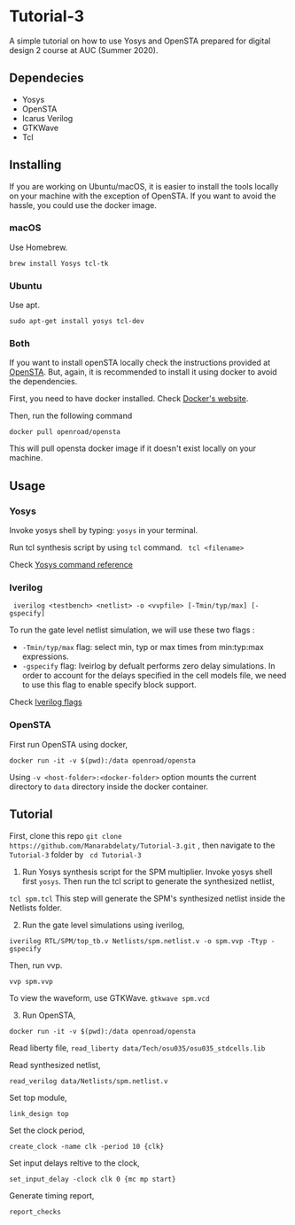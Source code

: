 # Tutorial-3 

A simple tutorial on how to use Yosys and OpenSTA prepared for digital design 2 course at AUC (Summer 2020). 

## Dependecies
- Yosys
- OpenSTA
- Icarus Verilog
- GTKWave
- Tcl

## Installing 

If you are working on Ubuntu/macOS, it is easier to install the tools locally on your machine with the exception of OpenSTA. If you want to avoid the hassle, you could use the docker image. 

### macOS

Use Homebrew. 

``
  brew install Yosys tcl-tk	
``

### Ubuntu

Use apt. 

``
sudo apt-get install yosys tcl-dev
``

### Both

If you want to install openSTA locally check the instructions provided at [OpenSTA](https://github.com/The-OpenROAD-Project/OpenSTA). But, again, it is recommended to install it using docker to avoid the dependencies. 

First, you need to have docker installed. Check [Docker's website](https://docs.docker.com/get-docker/).

Then, run the following command

``
docker pull openroad/opensta
``

This will pull opensta docker image if it doesn't exist locally on your machine. 

## Usage

### Yosys

 Invoke yosys shell by typing: ``yosys`` in your terminal.
 
 Run tcl synthesis script by using `tcl` command. 
 `` 
    tcl <filename>
 ``
 
Check [Yosys command reference](http://www.clifford.at/yosys/documentation.html)

### Iverilog

`` iverilog <testbench> <netlist> -o <vvpfile> [-Tmin/typ/max] [-gspecify]``

To run the gate level netlist simulation, we will use these two flags :

- `-Tmin/typ/max` flag: select min, typ or max times from min:typ:max expressions.
- `-gspecify` flag: Iveirlog by defualt performs zero delay simulations. In order to account for the delays specified in the cell models file, we need to use this flag to enable specify block support. 

Check [Iverilog flags](https://linux.die.net/man/1/iverilog)

### OpenSTA

First run OpenSTA using docker, 

``
docker run -it -v $(pwd):/data openroad/opensta
``

Using `-v <host-folder>:<docker-folder>` option mounts the current directory to `data` directory inside the docker container.

## Tutorial

First, clone this repo ``git clone https://github.com/Manarabdelaty/Tutorial-3.git`` , then navigate to the ``Tutorial-3`` folder by `` cd Tutorial-3``

1. Run Yosys synthesis script for the SPM multiplier. Invoke yosys shell first ``yosys``. Then run the tcl script to generate the synthesized netlist,

``
  tcl spm.tcl
``
This step will generate the SPM's synthesized netlist inside the Netlists folder. 

2. Run the gate level simulations using iverilog, 

``
iverilog RTL/SPM/top_tb.v Netlists/spm.netlist.v -o spm.vvp -Ttyp -gspecify
``

Then, run vvp.

``
  vvp spm.vvp
``

To view the waveform, use GTKWave. 
``
  gtkwave spm.vcd
``

3. Run OpenSTA,

``
docker run -it -v $(pwd):/data openroad/opensta
``

Read liberty file, 
``
read_liberty data/Tech/osu035/osu035_stdcells.lib 
``

Read synthesized netlist,

``
read_verilog data/Netlists/spm.netlist.v
``

Set top module, 

``
link_design top
``

Set the clock period,

``
create_clock -name clk -period 10 {clk}
``

Set input delays reltive to the clock,

``
set_input_delay -clock clk 0 {mc mp start}
``

Generate timing report,

``
report_checks
``
